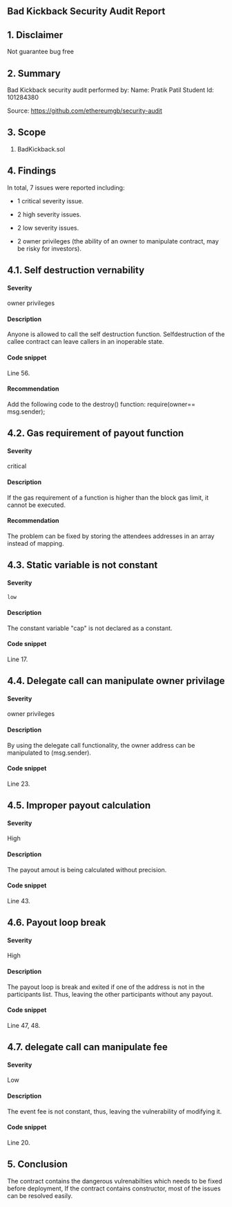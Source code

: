 ## Bad Kickback Security Audit Report

## 1. Disclaimer
Not guarantee bug free

## 2. Summary
Bad Kickback security audit performed by:
    Name: Pratik Patil
    Student Id: 101284380
    
Source: https://github.com/ethereumgb/security-audit


## 3. Scope
1. BadKickback.sol

## 4. Findings

In total, 7 issues were reported including:

  * 1 critical severity issue.

  * 2 high severity issues.

  * 2 low severity issues.

  * 2 owner privileges (the ability of an owner to manipulate contract, may be risky for investors).

## 4.1. Self destruction vernability
 #### Severity 
  owner privileges
 #### Description
  Anyone is allowed to call the self destruction function. 
  Selfdestruction of the callee contract can leave callers in an inoperable state.
  
 #### Code snippet
 Line 56.

 #### Recommendation
  Add the following code to the destroy() function:
  require(owner== msg.sender);

## 4.2. Gas requirement of payout function
  #### Severity
   critical

  #### Description
  If the gas requirement of a function is higher than the block gas limit, it cannot be executed.

  #### Recommendation
  The problem can be fixed by storing the attendees addresses in an array instead of mapping.

## 4.3. Static variable is not constant 
  #### Severity
    low

  #### Description
   The constant variable "cap" is not declared as a constant.
 
  #### Code snippet
   Line 17.

## 4.4. Delegate call can manipulate owner privilage
 #### Severity
  owner privileges
 #### Description
   By using the delegate call functionality, the owner address can be manipulated to (msg.sender).
  
 #### Code snippet
   Line 23.

## 4.5. Improper payout calculation
 #### Severity
   High

 #### Description
   The payout amout is being calculated without precision.

 #### Code snippet
   Line 43.


## 4.6. Payout loop break
 #### Severity
   High

 #### Description
   The payout loop is break and exited if one of the address is not in the participants list. 
   Thus, leaving the other participants without any payout.

 #### Code snippet
   Line 47, 48.


## 4.7. delegate call  can manipulate fee
 #### Severity
   Low
 #### Description
   The event fee is not constant, thus, leaving the vulnerability of modifying it.

 #### Code snippet
   Line 20.



## 5. Conclusion
The contract contains the dangerous vulrenabilties which needs to be fixed before deployment, If the contract contains constructor, most of the issues can be resolved easily.
